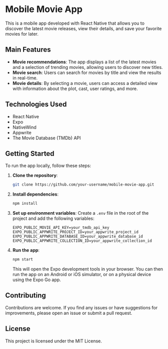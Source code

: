 # Mobile Movie App

This is a mobile app developed with React Native that allows you to discover the latest movie releases, view their details, and save your favorite movies for later.

## Main Features

- **Movie recommendations**: The app displays a list of the latest movies and a selection of trending movies, allowing users to discover new titles.
- **Movie search**: Users can search for movies by title and view the results in real-time.
- **Movie details**: By selecting a movie, users can access a detailed view with information about the plot, cast, user ratings, and more.

## Technologies Used

- React Native
- Expo
- NativeWind
- Appwrite
- The Movie Database (TMDb) API

## Getting Started

To run the app locally, follow these steps:

1. **Clone the repository**:

   ```bash
   git clone https://github.com/your-username/mobile-movie-app.git
   ```

2. **Install dependencies**:

   ```bash
   npm install
   ```

3. **Set up environment variables**:
   Create a `.env` file in the root of the project and add the following variables:

   ```
   EXPO_PUBLIC_MOVIE_API_KEY=your_tmdb_api_key
   EXPO_PUBLIC_APPWRITE_PROJECT_ID=your_appwrite_project_id
   EXPO_PUBLIC_APPWRITE_DATABASE_ID=your_appwrite_database_id
   EXPO_PUBLIC_APPWRITE_COLLECTION_ID=your_appwrite_collection_id
   ```

4. **Run the app**:

   ```bash
   npm start
   ```

   This will open the Expo development tools in your browser. You can then run the app on an Android or iOS simulator, or on a physical device using the Expo Go app.

## Contributing

Contributions are welcome. If you find any issues or have suggestions for improvements, please open an issue or submit a pull request.

## License

This project is licensed under the MIT License.
